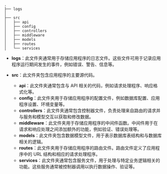 ```
.
├── logs
│
├── src
│   ├── api
│   ├── config
│   ├── controllers
│   ├── middleware
│   ├── models
│   ├── routes
│   └── services

```

-   **logs**：此文件夹通常用于存储应用程序的日志文件。这些文件可用于记录应用程序运行期间发生的事件，例如错误、警告、信息等。

-   **src**：此文件夹包含应用程序的主要源代码。

    -   **api**：此文件夹通常包含与 API 相关的代码，例如请求处理程序、响应格式化等。
    -   **config**：此文件夹用于存储应用程序的配置文件，例如数据库配置、应用程序设置、环境变量等。
    -   **controllers**：此文件夹通常包含控制器文件，负责处理来自路由的请求并与服务和模型交互以获取和修改数据。
    -   **middleware**：此文件夹用于存储应用程序的中间件函数。中间件用于在请求和响应处理之间添加额外的功能，例如验证、错误处理等。
    -   **models**：此文件夹包含数据模型文件，用于表示数据库表结构和与数据库相关的逻辑。
    -   **routes**：此文件夹用于存储应用程序的路由文件。路由文件定义了应用程序中的 URL 结构和相应的请求处理程序。
    -   **services**：此文件夹通常包含服务文件，用于处理与特定业务逻辑相关的功能。这些服务通常被控制器调用以执行数据操作、验证等。
    
